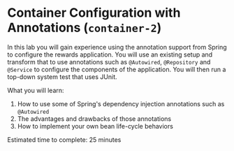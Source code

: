 # Container Configuration with Annotations (`container-2`)

In this lab you will gain experience using the annotation support from Spring to configure the rewards application. You will use an existing setup and transform that to use annotations such as `@Autowired`, `@Repository` and `@Service` to configure the components of the application. You will then run a top-down system test that uses JUnit.

What you will learn:

1. How to use some of Spring's dependency injection annotations such as `@Autowired`
2. The advantages and drawbacks of those annotations
3. How to implement your own bean life-cycle behaviors

Estimated time to complete: 25 minutes
